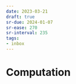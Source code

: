 ```yaml
---
date: 2023-03-21
draft: true
sr-due: 2024-01-07
sr-ease: 270
sr-interval: 235
tags:
- inbox
---
```


# Computation
